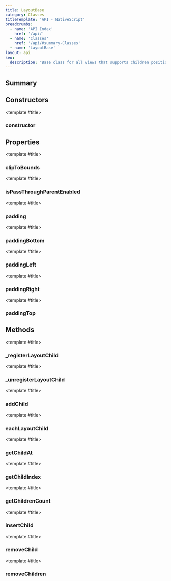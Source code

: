 ```yaml
---
title: LayoutBase
category: Classes
titleTemplate: 'API - NativeScript'
breadcrumbs: 
  - name: 'API Index'
    href: '/api/'
  - name: 'Classes'
    href: '/api/#summary-Classes'
  - name: 'LayoutBase'
layout: api
seo:
  description: "Base class for all views that supports children positioning."
---
```


<!-- This page is auto generated, do not edit manually. -->
<!-- Run "yarn generate:api-docs" to regenerate -->

<script setup lang="ts">
  import { provide } from "vue";
  import API_DATA from "./LayoutBase.data.json";
  
  provide('API_DATA', API_DATA);
</script>

<APIRefHierarchy v-once />

<APIRefComment commentBase64="eyJibG9ja1RhZ3MiOltdLCJtb2RpZmllclRhZ3MiOnt9LCJzdW1tYXJ5IjpbeyJraW5kIjoidGV4dCIsInRleHQiOiJCYXNlIGNsYXNzIGZvciBhbGwgdmlld3MgdGhhdCBzdXBwb3J0cyBjaGlsZHJlbiBwb3NpdGlvbmluZy4ifV19" v-once />

## <Heading ignore>Summary</Heading>

<APIRefSummary v-once />

## Constructors

<div class="">

<APIRef for="40207" v-once>

<template #title>

### constructor

</template>

</APIRef>

</div>

## Properties

<div class="">

<APIRef for="40247" v-once>

<template #title>

### clipToBounds

</template>

</APIRef>

</div>

<div class="">

<APIRef for="40248" v-once>

<template #title>

### isPassThroughParentEnabled

</template>

</APIRef>

</div>

<div class="">

<APIRef for="40242" v-once>

<template #title>

### padding

</template>

</APIRef>

</div>

<div class="">

<APIRef for="40243" v-once>

<template #title>

### paddingBottom

</template>

</APIRef>

</div>

<div class="">

<APIRef for="40244" v-once>

<template #title>

### paddingLeft

</template>

</APIRef>

</div>

<div class="">

<APIRef for="40245" v-once>

<template #title>

### paddingRight

</template>

</APIRef>

</div>

<div class="">

<APIRef for="40246" v-once>

<template #title>

### paddingTop

</template>

</APIRef>

</div>

## Methods

<div class="">

<APIRef for="40229" v-once>

<template #title>

### _registerLayoutChild

</template>

</APIRef>

</div>

<div class="">

<APIRef for="40232" v-once>

<template #title>

### _unregisterLayoutChild

</template>

</APIRef>

</div>

<div class="">

<APIRef for="40217" v-once>

<template #title>

### addChild

</template>

</APIRef>

</div>

<div class="">

<APIRef for="40235" v-once>

<template #title>

### eachLayoutChild

</template>

</APIRef>

</div>

<div class="">

<APIRef for="40211" v-once>

<template #title>

### getChildAt

</template>

</APIRef>

</div>

<div class="">

<APIRef for="40214" v-once>

<template #title>

### getChildIndex

</template>

</APIRef>

</div>

<div class="">

<APIRef for="40209" v-once>

<template #title>

### getChildrenCount

</template>

</APIRef>

</div>

<div class="">

<APIRef for="40220" v-once>

<template #title>

### insertChild

</template>

</APIRef>

</div>

<div class="">

<APIRef for="40224" v-once>

<template #title>

### removeChild

</template>

</APIRef>

</div>

<div class="">

<APIRef for="40227" v-once>

<template #title>

### removeChildren

</template>

</APIRef>

</div>
